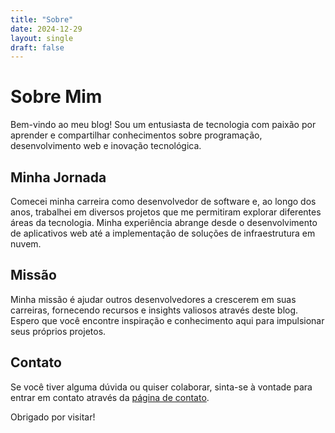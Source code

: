 ```yaml
---
title: "Sobre"
date: 2024-12-29
layout: single
draft: false
---
```


# Sobre Mim

Bem-vindo ao meu blog! Sou um entusiasta de tecnologia com paixão por aprender e compartilhar conhecimentos sobre programação, desenvolvimento web e inovação tecnológica.

## Minha Jornada

Comecei minha carreira como desenvolvedor de software e, ao longo dos anos, trabalhei em diversos projetos que me permitiram explorar diferentes áreas da tecnologia. Minha experiência abrange desde o desenvolvimento de aplicativos web até a implementação de soluções de infraestrutura em nuvem.

## Missão

Minha missão é ajudar outros desenvolvedores a crescerem em suas carreiras, fornecendo recursos e insights valiosos através deste blog. Espero que você encontre inspiração e conhecimento aqui para impulsionar seus próprios projetos.

## Contato

Se você tiver alguma dúvida ou quiser colaborar, sinta-se à vontade para entrar em contato através da [página de contato](/contact).

Obrigado por visitar!
